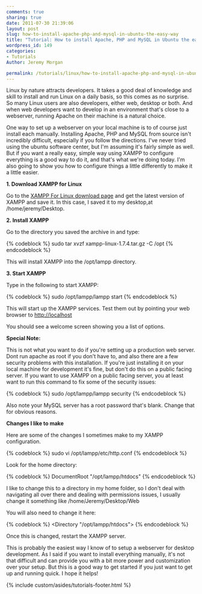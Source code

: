 ```yaml
---
comments: true
sharing: true
date: 2011-07-30 21:39:06
layout: post
slug: how-to-install-apache-php-and-mysql-in-ubuntu-the-easy-way
title: "Tutorial: How to install Apache, PHP and MySQL in Ubuntu the easy way"
wordpress_id: 149
categories:
- Tutorials
Author: Jeremy Morgan

permalink: /tutorials/linux/how-to-install-apache-php-and-mysql-in-ubuntu-the-easy-way/
---
```


Linux by nature attracts developers. It takes a good deal of knowledge and skill to install and run Linux on a daily basis, so this comes as no surprise. So many Linux users are also developers, either web, desktop or both. And when web developers want to develop in an environment that's close to a webserver, running Apache on their machine is a natural choice.

One way to set up a webserver on your local machine is to of course just install each manually. Installing Apache, PHP and MySQL from source isn't incredibly difficult, especially if you follow the directions. I've never tried using the ubuntu software center, but I'm assuming it's fairly simple as well. But if you want a really easy, simple way using XAMPP to configure everything is a good way to do it, and that's what we're doing today. I'm also going to show you how to configure things a little differently to make it a little easier.

**1. Download XAMPP for Linux**

Go to the [XAMPP For Linux download page](http://www.apachefriends.org/en/xampp-linux.html) and get the latest version of XAMPP and save it. In this case, I saved it to my desktop,at /home/jeremy/Desktop.

**2. Install XAMPP**

Go to the directory you saved the archive in and type:

{% codeblock %}
sudo tar xvzf xampp-linux-1.7.4.tar.gz -C /opt
{% endcodeblock %}

This will install XAMPP into the /opt/lampp directory.

**3. Start XAMPP**

Type in the following to start XAMPP:

{% codeblock %}
sudo /opt/lampp/lampp start
{% endcodeblock %}

This will start up the XAMPP services. Test them out by pointing your web browser to [http://localhost](http://localhost)

You should see a welcome screen showing you a list of options.

**Special Note:**

This is not what you want to do if you're setting up a production web server. Dont run apache as root if you don't have to, and also there are a few security problems with this installation. If you're just installing it on your local machine for development it's fine, but don't do this on a public facing server. If you want to use XAMPP on a public facing server, you at least want to run this command to fix some of the security issues:

{% codeblock %}
sudo /opt/lampp/lampp security
{% endcodeblock %}

Also note your MySQL server has a root password that's blank. Change that for obvious reasons.

**Changes I like to make**

Here are some of the changes I sometimes make to my XAMPP configuration.

{% codeblock %}
sudo vi /opt/lampp/etc/http.conf
{% endcodeblock %}

Look for the home directory:

{% codeblock %}
DocumentRoot "/opt/lampp/htdocs"
{% endcodeblock %}

I like to change this to a directory in my home folder, so I don't deal with navigating all over there and dealing with permissions issues, I usually change it something like /home/Jeremy/Desktop/Web

You will also need to change it here:

{% codeblock %}
<Directory "/opt/lampp/htdocs">
{% endcodeblock %}

Once this is changed, restart the XAMPP server.

This is probably the easiest way I know of to setup a webserver for desktop development. As I said if you want to install everything manually, it's not that difficult and can provide you with a bit more power and customization over your setup. But this is a good way to get started if you just want to get up and running quick. I hope it helps!

{% include custom/asides/tutorials-footer.html %}
